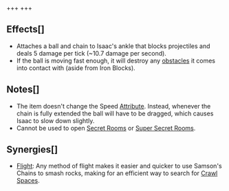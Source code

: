 +++
+++

Effects[]
---------


* Attaches a ball and chain to Isaac's ankle that blocks projectiles and deals 5 damage per tick (~10.7 damage per second).
* If the ball is moving fast enough, it will destroy any [obstacles](/wiki/Obstacles#Destructible "Obstacles") it comes into contact with (aside from Iron Blocks).


Notes[]
-------


* The item doesn't change the Speed [Attribute](/wiki/Attribute "Attribute"). Instead, whenever the chain is fully extended the ball will have to be dragged, which causes Isaac to slow down slightly.
* Cannot be used to open [Secret Rooms](/wiki/Secret_Room "Secret Room") or [Super Secret Rooms](/wiki/Super_Secret_Room "Super Secret Room").


Synergies[]
-----------


* [Flight](/wiki/Flight "Flight"): Any method of flight makes it easier and quicker to use Samson's Chains to smash rocks, making for an efficient way to search for [Crawl Spaces](/wiki/Crawl_Space "Crawl Space").


